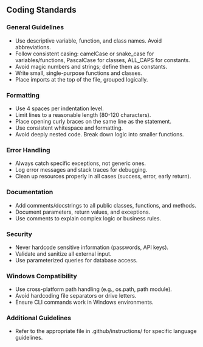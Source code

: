 ## Coding Standards

### General Guidelines

- Use descriptive variable, function, and class names. Avoid abbreviations.
- Follow consistent casing: camelCase or snake_case for variables/functions, PascalCase for classes, ALL_CAPS for constants.
- Avoid magic numbers and strings; define them as constants.
- Write small, single-purpose functions and classes.
- Place imports at the top of the file, grouped logically.

### Formatting

- Use 4 spaces per indentation level.
- Limit lines to a reasonable length (80-120 characters).
- Place opening curly braces on the same line as the statement.
- Use consistent whitespace and formatting.
- Avoid deeply nested code. Break down logic into smaller functions.

### Error Handling

- Always catch specific exceptions, not generic ones.
- Log error messages and stack traces for debugging.
- Clean up resources properly in all cases (success, error, early return).

### Documentation

- Add comments/docstrings to all public classes, functions, and methods.
- Document parameters, return values, and exceptions.
- Use comments to explain complex logic or business rules.

### Security

- Never hardcode sensitive information (passwords, API keys).
- Validate and sanitize all external input.
- Use parameterized queries for database access.

### Windows Compatibility

- Use cross-platform path handling (e.g., os.path, path module).
- Avoid hardcoding file separators or drive letters.
- Ensure CLI commands work in Windows environments.

### Additional Guidelines
- Refer to the appropriate file in .github/instructions/ for specific language guidelines.